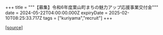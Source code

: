 +++
title = """【募集】令和6年度栗山町まちの魅力アップ応援事業交付金"""
date = 2024-05-22T04:00:00.000Z
expiryDate = 2025-02-10T08:25:33.717Z
tags = ["kuriyama","recruit"]
+++


[[source]](https://www.town.kuriyama.hokkaido.jp/soshiki/31/633.html)
